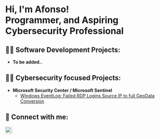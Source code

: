 <h1>Hi, I'm Afonso! <br/> Programmer, and Aspiring Cybersecurity Professional</h1>

<h2>👨‍💻 Software Development Projects:</h2>

- <b>To be added..</b>

<h2>👨‍💻 Cybersecurity focused Projects:</h2>

- <b>Microsoft Security Center / Microsoft Sentinel </b>
  - [Windows EventLog: Failed RDP Logins Source IP to full GeoData Conversion](https://github.com/afonso-exe/Windows-EventLog)

<h2> 🤳 Connect with me:</h2>

[<img align="left" alt="AfonsoCosta | LinkedIn" width="22px" src="https://cdn.jsdelivr.net/npm/simple-icons@v3/icons/linkedin.svg" />][linkedin]

[linkedin]: https://www.linkedin.com/in/afonso-costa-a0608b226/
